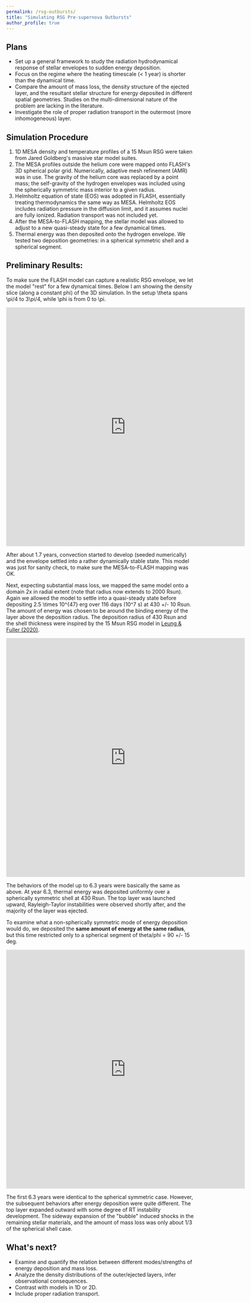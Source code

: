 ```yaml
---
permalink: /rsg-outbursts/
title: "Simulating RSG Pre-supernova Outbursts"
author_profile: true
---
```


## Plans
- Set up a general framework to study the radiation hydrodynamical response of stellar envelopes to sudden energy deposition.
- Focus on the regime where the heating timescale (< 1 year) is shorter than the dynamical time.
- Compare the amount of mass loss, the density structure of the ejected layer, and the resultant stellar structure for energy deposited in different spatial geometries. Studies on the multi-dimensional nature of the problem are lacking in the literature.
- Investigate the role of proper radiation transport in the outermost (more inhomogeneous) layer.

## Simulation Procedure
1. 1D MESA density and temperature profiles of a 15 Msun RSG were taken from Jared Goldberg's massive star model suites. 
2. The MESA profiles outside the helium core were mapped onto FLASH's 3D spherical polar grid. Numerically, adaptive mesh refinement (AMR) was in use. The gravity of the helium core was replaced by a point mass; the self-gravity of the hydrogen envelopes was included using the spherically symmetric mass interior to a given radius. 
3. Helmholtz equation of state (EOS) was adopted in FLASH, essentially treating thermodynamics the same way as MESA. Helmholtz EOS includes radiation pressure in the diffusion limit, and it assumes nuclei are fully ionized. Radiation transport was not included yet.
4. After the MESA-to-FLASH mapping, the stellar model was allowed to adjust to a new quasi-steady state for a few dynamical times.
5. Thermal energy was then deposited onto the hydrogen envelope. We tested two deposition geometries: in a spherical symmetric shell and a spherical segment. 

## Preliminary Results:

To make sure the FLASH model can capture a realistic RSG envelope, we let the model "rest" for a few dynamical times. Below I am showing the density slice (along a constant phi) of the 3D simulation. In the setup \theta spans \pi/4 to 3\pi/4, while \phi is from 0 to \pi.

<iframe src="https://player.vimeo.com/video/621738870" width="640" height="640" frameborder="0" allow="autoplay; fullscreen; picture-in-picture" allowfullscreen></iframe>

After about 1.7 years, convection started to develop (seeded numerically) and the envelope settled into a rather dynamically stable state. This model was just for sanity check, to make sure the MESA-to-FLASH mapping was OK.

Next, expecting substantial mass loss, we mapped the same model onto a domain 2x in radial extent (note that radius now extends to 2000 Rsun). Again we allowed the model to settle into a quasi-steady state before depositing 2.5 \times 10^{47} erg over 116 days (10^7 s) at 430 +/- 10 Rsun. The amount of energy was chosen to be around the binding energy of the layer above the deposition radius. The deposition radius of 430 Rsun and the shell thickness were inspired by the 15 Msun RSG model in [Leung & Fuller (2020)](https://ui.adsabs.harvard.edu/abs/2020ApJ...900...99L/abstract). 

<iframe src="https://player.vimeo.com/video/621739937" width="640" height="640" frameborder="0" allow="autoplay; fullscreen; picture-in-picture" allowfullscreen></iframe>

The behaviors of the model up to 6.3 years were basically the same as above. At year 6.3, thermal energy was deposited uniformly over a spherically symmetric shell at 430 Rsun. The top layer was launched upward, Rayleigh-Taylor instabilities were observed shortly after, and the majority of the layer was ejected.

To examine what a non-spherically symmetric mode of energy deposition would do, we deposited the **same amount of energy at the same radius**, but this time restricted only to a spherical segment of theta/phi = 90 +/- 15 deg. 

<iframe src="https://player.vimeo.com/video/621740268" width="640" height="640" frameborder="0" allow="autoplay; fullscreen; picture-in-picture" allowfullscreen></iframe>

The first 6.3 years were identical to the spherical symmetric case. However, the subsequent behaviors after energy deposition were quite different. The top layer expanded outward with some degree of RT instability development. The sideway expansion of the "bubble" induced shocks in the remaining stellar materials, and the amount of mass loss was only about 1/3 of the spherical shell case.

## What's next? 
- Examine and quantify the relation between different modes/strengths of energy deposition and mass loss.
- Analyze the density distributions of the outer/ejected layers, infer observational consequences.
- Contrast with models in 1D or 2D.
- Include proper radiation transport.
